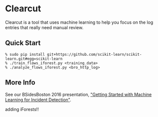 # Clearcut
Clearcut is a tool that uses machine learning to help you focus on the log entries that really need manual review.  

## Quick Start
    % sudo pip install git+https://github.com/scikit-learn/scikit-learn.git#egg=scikit-learn
    % ./train_flows_iforest.py <training_data>
    % ./analyze_flows_iforest.py <bro_http_log>


## More Info
See our BSidesBoston 2016 presentation, ["Getting Started with Machine Learning for Incident Detection"](https://speakerdeck.com/davidjbianco/getting-started-with-machine-learning-for-incident-detection).  

adding iForests!!
